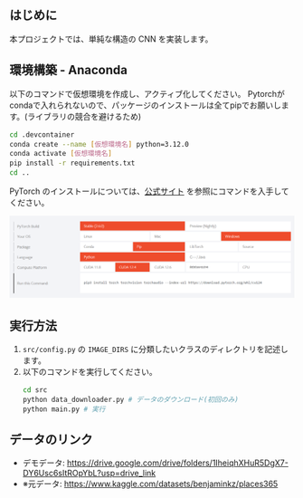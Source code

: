 ## はじめに
本プロジェクトでは、単純な構造の CNN を実装します。

## 環境構築 - Anaconda
以下のコマンドで仮想環境を作成し、アクティブ化してください。
Pytorchがcondaで入れられないので、パッケージのインストールは全てpipでお願いします。(ライブラリの競合を避けるため)

```bash
cd .devcontainer
conda create --name [仮想環境名] python=3.12.0
conda activate [仮想環境名]
pip install -r requirements.txt
cd ..
```

PyTorch のインストールについては、[公式サイト](https://pytorch.org/) を参照にコマンドを入手してください。

![Test Image 1](img/pytorch_install.png)


## 実行方法
1. `src/config.py` の `IMAGE_DIRS` に分類したいクラスのディレクトリを記述します。
2. 以下のコマンドを実行してください。   
    ```bash
    cd src
    python data_downloader.py # データのダウンロード(初回のみ)
    python main.py # 実行
    ```

## データのリンク
- デモデータ: https://drive.google.com/drive/folders/1IheiqhXHuR5DgX7-DY6Usc6sItROpYbL?usp=drive_link
- ※元データ: https://www.kaggle.com/datasets/benjaminkz/places365